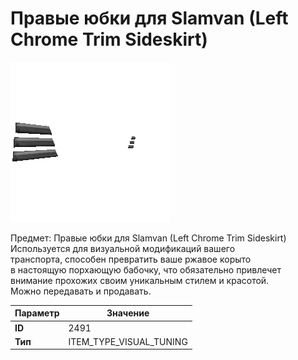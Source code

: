 # Правые юбки для Slamvan (Left Chrome Trim Sideskirt)

![Item Image](../img/2491.webp?raw=true)

Предмет: Правые юбки для Slamvan (Left Chrome Trim Sideskirt)<br>Используется для визуальной модификаций вашего<br>транспорта, способен превратить ваше ржавое корыто<br>в настоящую порхающую бабочку, что обязательно привлечет<br>внимание прохожих своим уникальным стилем и красотой.<br>Можно передавать и продавать.


| Параметр | Значение |
|----------|----------|
| **ID** | 2491 |
| **Тип** | ITEM_TYPE_VISUAL_TUNING |

